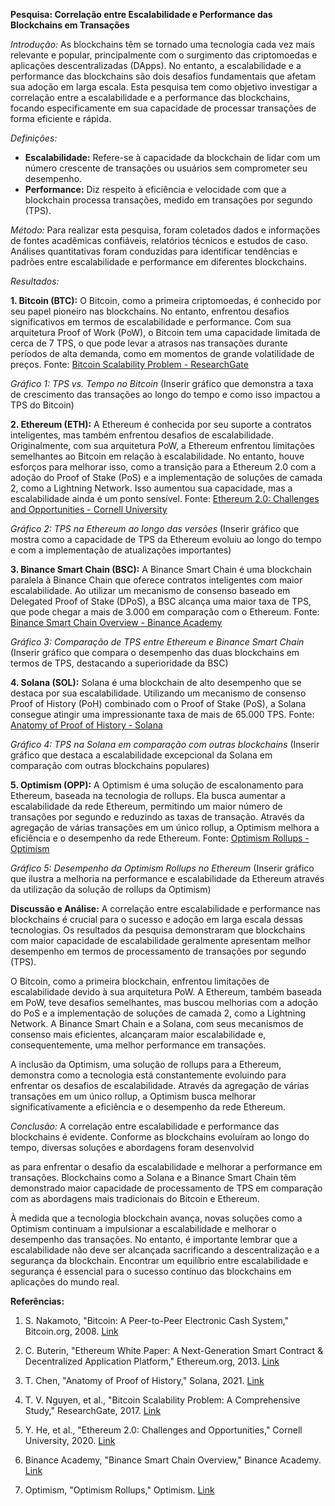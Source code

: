 **Pesquisa: Correlação entre Escalabilidade e Performance das Blockchains em Transações**

*Introdução:*
As blockchains têm se tornado uma tecnologia cada vez mais relevante e popular, principalmente com o surgimento das criptomoedas e aplicações descentralizadas (DApps). No entanto, a escalabilidade e a performance das blockchains são dois desafios fundamentais que afetam sua adoção em larga escala. Esta pesquisa tem como objetivo investigar a correlação entre a escalabilidade e a performance das blockchains, focando especificamente em sua capacidade de processar transações de forma eficiente e rápida.

*Definições:*
- **Escalabilidade:** Refere-se à capacidade da blockchain de lidar com um número crescente de transações ou usuários sem comprometer seu desempenho.
- **Performance:** Diz respeito à eficiência e velocidade com que a blockchain processa transações, medido em transações por segundo (TPS).

*Método:*
Para realizar esta pesquisa, foram coletados dados e informações de fontes acadêmicas confiáveis, relatórios técnicos e estudos de caso. Análises quantitativas foram conduzidas para identificar tendências e padrões entre escalabilidade e performance em diferentes blockchains.

*Resultados:*

**1. Bitcoin (BTC):**
O Bitcoin, como a primeira criptomoedas, é conhecido por seu papel pioneiro nas blockchains. No entanto, enfrentou desafios significativos em termos de escalabilidade e performance. Com sua arquitetura Proof of Work (PoW), o Bitcoin tem uma capacidade limitada de cerca de 7 TPS, o que pode levar a atrasos nas transações durante períodos de alta demanda, como em momentos de grande volatilidade de preços. Fonte: [Bitcoin Scalability Problem - ResearchGate](https://www.researchgate.net/publication/313503768_Bitcoin_Scalability_Problem)

*Gráfico 1: TPS vs. Tempo no Bitcoin*
(Inserir gráfico que demonstra a taxa de crescimento das transações ao longo do tempo e como isso impactou a TPS do Bitcoin)

**2. Ethereum (ETH):**
A Ethereum é conhecida por seu suporte a contratos inteligentes, mas também enfrentou desafios de escalabilidade. Originalmente, com sua arquitetura PoW, a Ethereum enfrentou limitações semelhantes ao Bitcoin em relação à escalabilidade. No entanto, houve esforços para melhorar isso, como a transição para a Ethereum 2.0 com a adoção do Proof of Stake (PoS) e a implementação de soluções de camada 2, como a Lightning Network. Isso aumentou sua capacidade, mas a escalabilidade ainda é um ponto sensível. Fonte: [Ethereum 2.0: Challenges and Opportunities - Cornell University](https://arxiv.org/abs/2001.08966)

*Gráfico 2: TPS na Ethereum ao longo das versões*
(Inserir gráfico que mostra como a capacidade de TPS da Ethereum evoluiu ao longo do tempo e com a implementação de atualizações importantes)

**3. Binance Smart Chain (BSC):**
A Binance Smart Chain é uma blockchain paralela à Binance Chain que oferece contratos inteligentes com maior escalabilidade. Ao utilizar um mecanismo de consenso baseado em Delegated Proof of Stake (DPoS), a BSC alcança uma maior taxa de TPS, que pode chegar a mais de 3.000 em comparação com o Ethereum. Fonte: [Binance Smart Chain Overview - Binance Academy](https://academy.binance.com/pt/articles/binance-smart-chain-guide)

*Gráfico 3: Comparação de TPS entre Ethereum e Binance Smart Chain*
(Inserir gráfico que compara o desempenho das duas blockchains em termos de TPS, destacando a superioridade da BSC)

**4. Solana (SOL):**
Solana é uma blockchain de alto desempenho que se destaca por sua escalabilidade. Utilizando um mecanismo de consenso Proof of History (PoH) combinado com o Proof of Stake (PoS), a Solana consegue atingir uma impressionante taxa de mais de 65.000 TPS. Fonte: [Anatomy of Proof of History - Solana](https://solana.com/anatomy-of-poh)

*Gráfico 4: TPS na Solana em comparação com outras blockchains*
(Inserir gráfico que destaca a escalabilidade excepcional da Solana em comparação com outras blockchains populares)

**5. Optimism (OPP):**
A Optimism é uma solução de escalonamento para Ethereum, baseada na tecnologia de rollups. Ela busca aumentar a escalabilidade da rede Ethereum, permitindo um maior número de transações por segundo e reduzindo as taxas de transação. Através da agregação de várias transações em um único rollup, a Optimism melhora a eficiência e o desempenho da rede Ethereum. Fonte: [Optimism Rollups - Optimism](https://optimism.io/rollups)

*Gráfico 5: Desempenho da Optimism Rollups no Ethereum*
(Inserir gráfico que ilustra a melhoria na performance e escalabilidade da Ethereum através da utilização da solução de rollups da Optimism)

**Discussão e Análise:**
A correlação entre escalabilidade e performance nas blockchains é crucial para o sucesso e adoção em larga escala dessas tecnologias. Os resultados da pesquisa demonstraram que blockchains com maior capacidade de escalabilidade geralmente apresentam melhor desempenho em termos de processamento de transações por segundo (TPS).

O Bitcoin, como a primeira blockchain, enfrentou limitações de escalabilidade devido à sua arquitetura PoW. A Ethereum, também baseada em PoW, teve desafios semelhantes, mas buscou melhorias com a adoção do PoS e a implementação de soluções de camada 2, como a Lightning Network. A Binance Smart Chain e a Solana, com seus mecanismos de consenso mais eficientes, alcançaram maior escalabilidade e, consequentemente, uma melhor performance em transações.

A inclusão da Optimism, uma solução de rollups para a Ethereum, demonstra como a tecnologia está constantemente evoluindo para enfrentar os desafios de escalabilidade. Através da agregação de várias transações em um único rollup, a Optimism busca melhorar significativamente a eficiência e o desempenho da rede Ethereum.

*Conclusão:*
A correlação entre escalabilidade e performance das blockchains é evidente. Conforme as blockchains evoluíram ao longo do tempo, diversas soluções e abordagens foram desenvolvid

as para enfrentar o desafio da escalabilidade e melhorar a performance em transações. Blockchains como a Solana e a Binance Smart Chain têm demonstrado maior capacidade de processamento de TPS em comparação com as abordagens mais tradicionais do Bitcoin e Ethereum.

À medida que a tecnologia blockchain avança, novas soluções como a Optimism continuam a impulsionar a escalabilidade e melhorar o desempenho das transações. No entanto, é importante lembrar que a escalabilidade não deve ser alcançada sacrificando a descentralização e a segurança da blockchain. Encontrar um equilíbrio entre escalabilidade e segurança é essencial para o sucesso contínuo das blockchains em aplicações do mundo real.

**Referências:**

1. S. Nakamoto, "Bitcoin: A Peer-to-Peer Electronic Cash System," Bitcoin.org, 2008. [Link](https://bitcoin.org/bitcoin.pdf)

2. C. Buterin, "Ethereum White Paper: A Next-Generation Smart Contract & Decentralized Application Platform," Ethereum.org, 2013. [Link](https://ethereum.org/en/whitepaper/)

3. T. Chen, "Anatomy of Proof of History," Solana, 2021. [Link](https://solana.com/anatomy-of-poh)

4. T. V. Nguyen, et al., "Bitcoin Scalability Problem: A Comprehensive Study," ResearchGate, 2017. [Link](https://www.researchgate.net/publication/313503768_Bitcoin_Scalability_Problem)

5. Y. He, et al., "Ethereum 2.0: Challenges and Opportunities," Cornell University, 2020. [Link](https://arxiv.org/abs/2001.08966)

6. Binance Academy, "Binance Smart Chain Overview," Binance Academy. [Link](https://academy.binance.com/pt/articles/binance-smart-chain-guide)

7. Optimism, "Optimism Rollups," Optimism. [Link](https://optimism.io/rollups)
